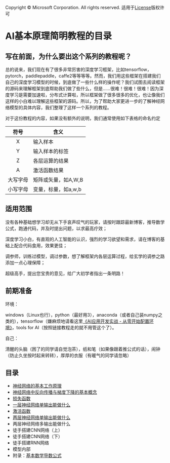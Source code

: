 Copyright © Microsoft Corporation. All rights reserved.
  适用于[License](https://github.com/Microsoft/ai-edu/blob/master/LICENSE.md)版权许可
  
# AI基本原理简明教程的目录

## 写在前面，为什么要出这个系列的教程呢？

  
  
  总的说来，我们现在有了很多非常厉害的深度学习框架，比如tensorflow，pytorch，paddlepaddle，caffe2等等等等。然而，我们用这些框架在搭建我们自己的深度学习模型的时候，到底做了一些什么样的操作呢？我们试图去阅读框架的源码来理解框架到底帮助我们做了些什么，但是……很难！很难！很难！因为深度学习是需要加速啦，分布式计算啦，所以框架做了很多很多的优化，也让像我们这样的小白难以理解这些框架的源码。所以，为了帮助大家更进一步的了解神经网络模型的具体内容，我们整理了这样一个系列的教程。

对于这份教程的内容，如果没有额外的说明，我们通常使用如下表格的命名约定

| 符号 | 含义|
|:------------:|-------------|
| X | 输入样本 |
| Y | 输入样本的标签 |
| Z | 各层运算的结果|
| A | 激活函数结果|
| 大写字母 | 矩阵或矢量，如A,W,B|
| 小写字母 | 变量，标量，如a,w,b|

## 适用范围
  
  没有各种基础想学习却无从下手哀声叹气的玩家，请按时跟踪最新博客，推导数学公式，跑通代码，并及时提出问题，以求最高疗效；

  深度学习小白，有直观的人工智能的认识，强烈的学习欲望和需求，请在博客的基础上配合代码食用，效果更佳；

  调参师，训练过模型，调过参数，想了解框架内各层运算过程，给玄学的调参之路添加一点心理保障；

  超级高手，提出您宝贵的意见，给广大初学者指出一条明路！

## 前期准备

  环境：
  
  windows（Linux也行），python（最好用3），anaconda（或者自己装numpy之类的），tensorflow（嫌麻烦地请看这里[《AI应用开发实战 - 从零开始配置环境》](https://www.cnblogs.com/ms-uap/p/9123033.html)，tools for AI（按照链接教程走的就不用管这个了）。
  
  自己：

  清醒的头脑（困了的同学请自觉泡茶），纸和笔（如果像跟着推公式的话），闹钟（防止久坐按时起来转转），厚厚的衣服（有暖气的同学请忽略）

## 目录
+ [神经网络的基本工作原理](./1-神经网络的基本工作原理.md)
+ [神经网络中反向传播与梯度下降的基本概念](./2-反向传播与梯度下降.md)
+ [损失函数](./3-损失函数.md)
+ [一层神经网络单输出能做什么](./4-一层神经网络单输出能做什么.md)
+ [激活函数](./5-激活函数.md)
+ [两层神经网络单输出能做什么](./6-两层神经网络单输出能做什么.md)
+ 两层神经网络多输出能做什么
+ 徒手搭建CNN网络（上）
+ 徒手搭建CNN网络（下）
+ 徒手搭建RNN网络
+ 模型内部
+ 附录：[基本数学导数公式](./0-基本数学导数公式.md)